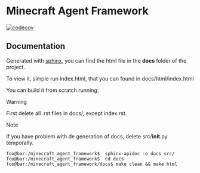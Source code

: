 # Minecraft Agent Framework

[![codecov](https://codecov.io/github/URVPenguin/minecraft_agent_framework/graph/badge.svg?token=RSVFAKBZ0Q)](https://codecov.io/github/URVPenguin/minecraft_agent_framework)

## Documentation 

Generated with [sphinx](https://www.sphinx-doc.org/en/master/), you can find the html file in the **docs** folder of the project.

To view it, simple run index.html, that you can found in docs/html/index.html

You can build it from scratch running: 
> [!WARNING]
> First delete all .rst files in docs/, except index.rst.

> [!NOTE]
> If you have problem with de generation of docs, delete src/__init__.py temporally.

```console
foo@bar:/minecraft_agent_framework$  sphinx-apidoc -o docs src/ 
foo@bar:/minecraft_agent_framework$  cd docs
foo@bar:/minecraft_agent_framework/docs$ make clean && make html 
```